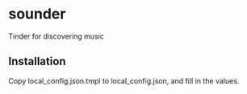 sounder
=======

Tinder for discovering music


Installation
------------

Copy local_config.json.tmpl to local_config.json, and fill in the values.
